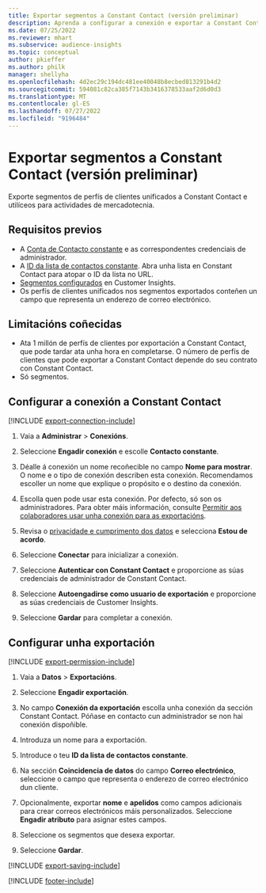 ```yaml
---
title: Exportar segmentos a Constant Contact (versión preliminar)
description: Aprenda a configurar a conexión e exportar a Constant Contact.
ms.date: 07/25/2022
ms.reviewer: mhart
ms.subservice: audience-insights
ms.topic: conceptual
author: pkieffer
ms.author: philk
manager: shellyha
ms.openlocfilehash: 4d2ec29c194dc481ee40048b8ecbed813291b4d2
ms.sourcegitcommit: 594081c82ca385f7143b3416378533aaf2d6d0d3
ms.translationtype: MT
ms.contentlocale: gl-ES
ms.lasthandoff: 07/27/2022
ms.locfileid: "9196484"
---
```

# <a name="export-segments-to-constant-contact-preview"></a>Exportar segmentos a Constant Contact (versión preliminar)

Exporte segmentos de perfís de clientes unificados a Constant Contact e utilíceos para actividades de mercadotecnia.

## <a name="prerequisites"></a>Requisitos previos

- A [Conta de Contacto constante](https://www.constantcontact.com/account-home) e as correspondentes credenciais de administrador.
- A [ID da lista de contactos constante](https://app.constantcontact.com/pages/contacts/ui#lists). Abra unha lista en Constant Contact para atopar o ID da lista no URL.
- [Segmentos configurados](segments.md) en Customer Insights.
- Os perfís de clientes unificados nos segmentos exportados conteñen un campo que representa un enderezo de correo electrónico.

## <a name="known-limitations"></a>Limitacións coñecidas

- Ata 1 millón de perfís de clientes por exportación a Constant Contact, que pode tardar ata unha hora en completarse. O número de perfís de clientes que pode exportar a Constant Contact depende do seu contrato con Constant Contact.
- Só segmentos.

## <a name="set-up-connection-to-constant-contact"></a>Configurar a conexión a Constant Contact

[!INCLUDE [export-connection-include](includes/export-connection-admn.md)]

1. Vaia a **Administrar** > **Conexións**.

1. Seleccione **Engadir conexión** e escolle **Contacto constante**.

1. Déalle á conexión un nome recoñecible no campo **Nome para mostrar**. O nome e o tipo de conexión describen esta conexión. Recomendamos escoller un nome que explique o propósito e o destino da conexión.

1. Escolla quen pode usar esta conexión. Por defecto, só son os administradores. Para obter máis información, consulte [Permitir aos colaboradores usar unha conexión para as exportacións](connections.md#allow-contributors-to-use-a-connection-for-exports).

1. Revisa o [privacidade e cumprimento dos datos](connections.md#data-privacy-and-compliance) e selecciona **Estou de acordo**.

1. Seleccione **Conectar** para inicializar a conexión.

1. Seleccione **Autenticar con Constant Contact** e proporcione as súas credenciais de administrador de Constant Contact.

1. Seleccione **Autoengadirse como usuario de exportación** e proporcione as súas credenciais de Customer Insights.

1. Seleccione **Gardar** para completar a conexión.

## <a name="configure-an-export"></a>Configurar unha exportación

[!INCLUDE [export-permission-include](includes/export-permission.md)]

1. Vaia a **Datos** > **Exportacións**.

1. Seleccione **Engadir exportación**.

1. No campo **Conexión da exportación** escolla unha conexión da sección Constant Contact. Póñase en contacto cun administrador se non hai conexión dispoñible.

1. Introduza un nome para a exportación.

1. Introduce o teu **ID da lista de contactos constante**.

1. Na sección **Coincidencia de datos** do campo **Correo electrónico**, seleccione o campo que representa o enderezo de correo electrónico dun cliente.

1. Opcionalmente, exportar **nome** e **apelidos** como campos adicionais para crear correos electrónicos máis personalizados. Seleccione **Engadir atributo** para asignar estes campos.

1. Seleccione os segmentos que desexa exportar.

1. Seleccione **Gardar**.

[!INCLUDE [export-saving-include](includes/export-saving.md)]

[!INCLUDE [footer-include](includes/footer-banner.md)]
